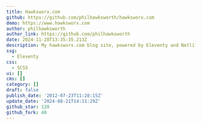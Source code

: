 ```yaml
---
title: Hawksworx.com
github: https://github.com/philhawksworth/hawksworx.com
demo: https://www.hawksworx.com
author: philhawksworth
author_link: https://github.com/philhawksworth
date: 2024-11-28T13:35:35.213Z
description: My hawksworx.com blog site, powered by Eleventy and Netlify
ssg:
  - Eleventy
css:
  - SCSS
ui: []
cms: []
category: []
draft: false
publish_date: '2012-07-23T11:28:15Z'
update_date: '2024-08-21T14:11:29Z'
github_star: 120
github_fork: 40
---
```

